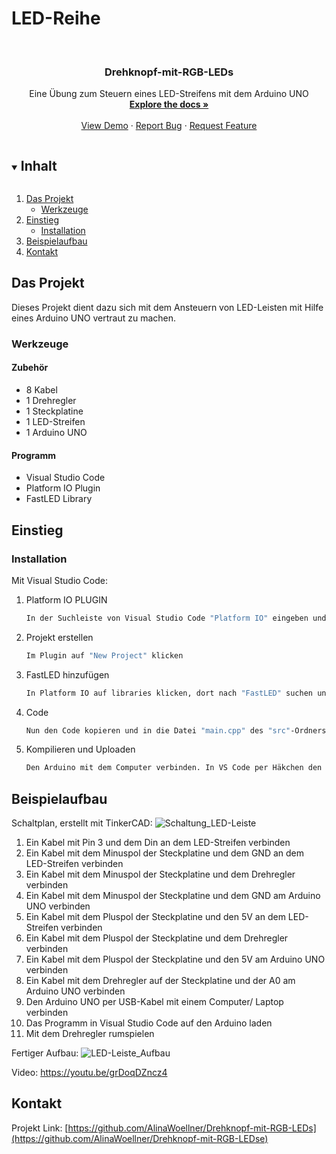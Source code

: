 # LED-Reihe

<!--
*** Thanks for checking out the Best-README-Template. If you have a suggestion
*** that would make this better, please fork the repo and create a pull request
*** or simply open an issue with the tag "enhancement".
*** Thanks again! Now go create something AMAZING! :D
***
***
***
*** To avoid retyping too much info. Do a search and replace for the following:
*** github_username, repo_name, twitter_handle, email, project_title, project_description
-->



<!-- PROJECT SHIELDS -->
<!--
*** I'm using markdown "reference style" links for readability.
*** Reference links are enclosed in brackets [ ] instead of parentheses ( ).
*** See the bottom of this document for the declaration of the reference variables
*** for contributors-url, forks-url, etc. This is an optional, concise syntax you may use.
*** https://www.markdownguide.org/basic-syntax/#reference-style-links
-->

<!-- PROJECT LOGO -->
<br />
<p align="center">

  <h3 align="center">Drehknopf-mit-RGB-LEDs</h3>

  <p align="center">
    Eine Übung zum Steuern eines LED-Streifens mit dem Arduino UNO
    <br />
    <a href="https://github.com/AlinaWoellner/Drehknopf-mit-RGB-LEDs"><strong>Explore the docs »</strong></a>
    <br />
    <br />
    <a href="https://github.com/AlinaWoellner/Drehknopf-mit-RGB-LEDs">View Demo</a>
    ·
    <a href="https://github.com/AlinaWoellner/Drehknopf-mit-RGB-LEDs/issues">Report Bug</a>
    ·
    <a href="https://github.com/AlinaWoellner/Drehknopf-mit-RGB-LEDs/issues">Request Feature</a>
  </p>
</p>



<!-- TABLE OF CONTENTS -->
<details open="open">
  <summary><h2 style="display: inline-block">Inhalt</h2></summary>
  <ol>
    <li>
      <a href="#das-projekt">Das Projekt</a>
      <ul>
        <li><a href="#werkzeuge">Werkzeuge</a></li>
      </ul>
    </li>
    <li>
      <a href="#einstieg">Einstieg</a>
      <ul>
        <li><a href="#installation">Installation</a></li>
      </ul>
    </li>
    <li><a href="#beispielaufbau">Beispielaufbau</a></li>
    <li><a href="#kontakt">Kontakt</a></li>
  </ol>
</details>



<!-- ABOUT THE PROJECT -->
## Das Projekt

Dieses Projekt dient dazu sich mit dem Ansteuern von LED-Leisten mit Hilfe eines Arduino UNO vertraut zu machen. 

### Werkzeuge

#### Zubehör
* []()  8 Kabel
* []()  1 Drehregler
* []()  1 Steckplatine
* []()  1 LED-Streifen
* []()  1 Arduino UNO

#### Programm
* []()  Visual Studio Code
* []()  Platform IO Plugin
* []()  FastLED Library

<!-- GETTING STARTED -->
## Einstieg

### Installation

Mit Visual Studio Code:

1. Platform IO PLUGIN
   ```sh
   In der Suchleiste von Visual Studio Code "Platform IO" eingeben und auf den installieren Button klicken
   ```
2. Projekt erstellen
   ```sh
   Im Plugin auf "New Project" klicken
   ```
3. FastLED hinzufügen
   ```sh
   In Platform IO auf libraries klicken, dort nach "FastLED" suchen und dem Projekt hinzufügen
   ```
4. Code
   ```sh
   Nun den Code kopieren und in die Datei "main.cpp" des "src"-Ordners einfügen
   ```
5. Kompilieren und Uploaden
   ```sh
   Den Arduino mit dem Computer verbinden. In VS Code per Häkchen den Code kompilieren und mit rechtsgerichtetem Pfeil uploaden
   ```

<!-- USAGE EXAMPLES -->
## Beispielaufbau
Schaltplan, erstellt mit TinkerCAD:
![Schaltung_LED-Leiste](https://user-images.githubusercontent.com/82510384/127341124-66ae06f7-26a4-4167-9503-6fd221d3b147.png)

  1.  Ein Kabel mit Pin 3 und dem Din an dem LED-Streifen verbinden
  2.  Ein Kabel mit dem Minuspol der Steckplatine und dem GND an dem LED-Streifen verbinden
  3.  Ein Kabel mit dem Minuspol der Steckplatine und dem Drehregler verbinden
  4.  Ein Kabel mit dem Minuspol der Steckplatine und dem GND am Arduino UNO verbinden
  5.  Ein Kabel mit dem Pluspol der Steckplatine und den 5V an dem LED-Streifen verbinden
  6.  Ein Kabel mit dem Pluspol der Steckplatine und dem Drehregler verbinden
  7.  Ein Kabel mit dem Pluspol der Steckplatine und den 5V am Arduino UNO verbinden
  8.  Ein Kabel mit dem Drehregler auf der Steckplatine und der A0 am Arduino UNO verbinden
  9.  Den Arduino UNO per USB-Kabel mit einem Computer/ Laptop verbinden
  10. Das Programm in Visual Studio Code auf den Arduino laden
  11. Mit dem Drehregler rumspielen 

Fertiger Aufbau:
![LED-Leiste_Aufbau](https://user-images.githubusercontent.com/82510384/127368790-42452b37-afea-4fa0-880f-1992ee742dca.jpg)

Video:
https://youtu.be/grDoqDZncz4 


<!-- CONTACT -->
## Kontakt

Projekt Link: [https://github.com/AlinaWoellner/Drehknopf-mit-RGB-LEDs](https://github.com/AlinaWoellner/Drehknopf-mit-RGB-LEDse)
